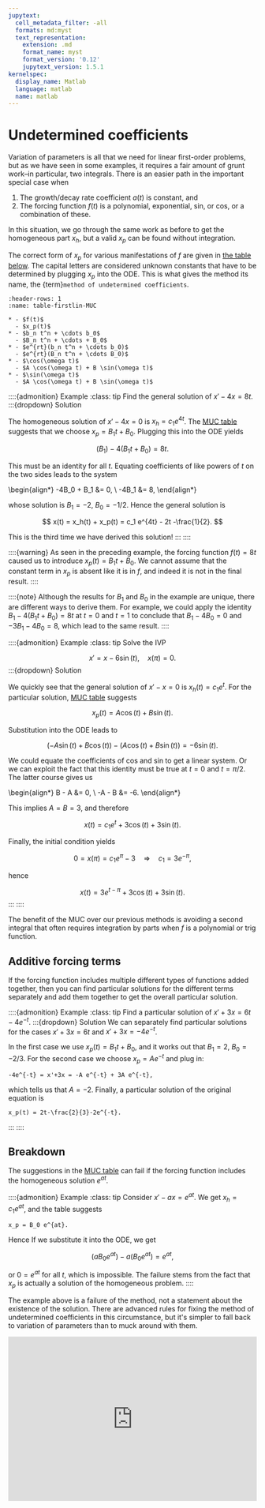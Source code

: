 ```yaml
---
jupytext:
  cell_metadata_filter: -all
  formats: md:myst
  text_representation:
    extension: .md
    format_name: myst
    format_version: '0.12'
    jupytext_version: 1.5.1
kernelspec:
  display_name: Matlab
  language: matlab
  name: matlab
---
```

# Undetermined coefficients

Variation of parameters is all that we need for linear first-order problems, but as we have seen in some examples, it requires a fair amount of grunt work–in particular, two integrals. There is an easier path in the important special case when

1. The growth/decay rate coefficient $a(t)$ is constant, and
2. The forcing function $f(t)$ is a polynomial, exponential, sin, or cos, or a combination of these.

In this situation, we go through the same work as before to get the homogeneous part $x_h$, but a valid $x_p$ can be found without integration.

The correct form of $x_p$ for various manifestations of $f$ are given in [the table below](table-firstlin-MUC). The capital letters are considered unknown constants that have to be determined by plugging $x_p$ into the ODE. This is what gives the method its name, the {term}`method of undetermined coefficients`.

```{list-table} Particular solutions for the method of undetermined coefficients.
:header-rows: 1
:name: table-firstlin-MUC

* - $f(t)$
  - $x_p(t)$
* - $b_n t^n + \cdots b_0$
  - $B_n t^n + \cdots + B_0$
* - $e^{rt}(b_n t^n + \cdots b_0)$
  - $e^{rt}(B_n t^n + \cdots B_0)$
* - $\cos(\omega t)$
  - $A \cos(\omega t) + B \sin(\omega t)$
* - $\sin(\omega t)$
  - $A \cos(\omega t) + B \sin(\omega t)$
```

::::{admonition} Example
:class: tip
Find the general solution of $x'-4x=8t$.
:::{dropdown} Solution

The homogeneous solution of $x'-4x=0$ is $x_h=c_1 e^{4t}$. The [MUC table](table-firstlin-MUC) suggests that we choose $x_p=B_1t + B_0$. Plugging this into the ODE yields

$$
(B_1) - 4(B_1t + B_0) = 8t.
$$

This must be an identity for all $t$. Equating coefficients of like powers of $t$ on the two sides leads to the system

\begin{align*}
-4B_0 + B_1 &= 0, \\ 
-4B_1 &= 8,
\end{align*}

whose solution is $B_1=-2$, $B_0=-1/2$. Hence the general solution is

$$
x(t) = x_h(t) + x_p(t) = c_1 e^{4t} - 2t -\frac{1}{2}.
$$

This is the third time we have derived this solution!
:::
::::

::::{warning}
As seen in the preceding example, the forcing function $f(t)=8t$ caused us to introduce $x_p(t) = B_1t + B_0$. We cannot assume that the constant term in $x_p$ is absent like it is in $f$, and indeed it is not in the final result.
::::

::::{note}
Although the results for $B_1$ and $B_0$ in the example are unique, there are different ways to derive them. For example, we could apply the identity $B_1  - 4(B_1t + B_0) = 8t$ at $t=0$ and $t=1$ to conclude that $B_1-4B_0=0$ and $-3B_1-4B_0 =8$, which lead to the same result.
::::

::::{admonition} Example
:class: tip
Solve the IVP

$$
x' = x - 6 \sin(t), \quad x(\pi) = 0.
$$
:::{dropdown} Solution

We quickly see that the general solution of $x'-x=0$ is $x_h(t)=c_1e^t$. For the particular solution, [MUC table](table-firstlin-MUC) suggests

$$
x_p(t) = A \cos(t) + B \sin(t).
$$

Substitution into the ODE leads to

$$
(-A\sin(t) + B\cos(t)) - (A\cos(t) + B\sin(t)) = -6\sin(t).
$$

We could equate the coefficients of cos and sin to get a linear system. Or we can exploit the fact that this identity must be true at $t=0$ and $t=\pi/2$. The latter course gives us

\begin{align*}
B - A &= 0, \\ 
-A - B &= -6.
\end{align*}

This implies $A=B=3$, and therefore

$$
x(t) = c_1 e^t + 3\cos(t) + 3\sin(t).
$$

Finally, the initial condition yields

$$
0 = x(\pi) = c_1 e^\pi - 3 \quad \Rightarrow \quad c_1 = 3 e^{-\pi},
$$

hence

$$
x(t) = 3 e^{t-\pi} + 3\cos(t) + 3\sin(t).
$$
:::
::::

The benefit of the MUC over our previous methods is avoiding a second integral that often requires integration by parts when $f$ is a polynomial or trig function.

## Additive forcing terms

If the forcing function includes multiple different types of functions added together, then you can find particular solutions for the different terms separately and add them together to get the overall particular solution.

::::{admonition} Example
:class: tip
Find a particular solution of  $x'+3x=6t-4e^{-t}$.
:::{dropdown} Solution
We can separately find particular solutions for the cases $x'+3x=6t$ and $x'+3x=-4e^{-t}$. 

In the first case we use $x_p(t) = B_1t + B_0$, and it works out that $B_1=2$, $B_0=-2/3$. For the second case we choose $x_p=A e^{-t}$ and plug in:

```{math}
-4e^{-t} = x'+3x = -A e^{-t} + 3A e^{-t},
```

which tells us that $A=-2$. Finally, a particular solution of the original equation is

```{math}
x_p(t) = 2t-\frac{2}{3}-2e^{-t}.
```
:::
::::

## Breakdown

The suggestions in the [MUC table](table-firstlin-MUC) can fail if the forcing function includes the homogeneous solution $e^{at}$.

::::{admonition} Example
:class: tip
Consider $x'-ax=e^{at}$. We get $x_h=c_1e^{at}$, and the table suggests

```{math}
x_p = B_0 e^{at}.
```

Hence If we substitute it into the ODE, we get

$$
(aB_0 e^{at}) - a(B_0e^{at}) = e^{at},
$$

or $0=e^{at}$ for all $t$, which is impossible. The failure stems from the fact that $x_p$ is actually a solution of the homogeneous problem.
::::

The example above is a failure of the method, not a statement about the existence of the solution. There are advanced rules for fixing the method of undetermined coefficients in this circumstance, but it's simpler to fall back to variation of parameters than to muck around with them.

<div style="max-width:608px"><div style="position:relative;padding-bottom:66.118421052632%"><iframe id="kaltura_player" src="https://cdnapisec.kaltura.com/p/2358381/sp/235838100/embedIframeJs/uiconf_id/43030021/partner_id/2358381?iframeembed=true&playerId=kaltura_player&entry_id=1_me7y50fq&flashvars[streamerType]=auto&amp;flashvars[localizationCode]=en&amp;flashvars[leadWithHTML5]=true&amp;flashvars[sideBarContainer.plugin]=true&amp;flashvars[sideBarContainer.position]=left&amp;flashvars[sideBarContainer.clickToClose]=true&amp;flashvars[chapters.plugin]=true&amp;flashvars[chapters.layout]=vertical&amp;flashvars[chapters.thumbnailRotator]=false&amp;flashvars[streamSelector.plugin]=true&amp;flashvars[EmbedPlayer.SpinnerTarget]=videoHolder&amp;flashvars[dualScreen.plugin]=true&amp;flashvars[Kaltura.addCrossoriginToIframe]=true&amp;&wid=1_9o0ztxke" width="608" height="402" allowfullscreen webkitallowfullscreen mozAllowFullScreen allow="autoplay *; fullscreen *; encrypted-media *" sandbox="allow-forms allow-same-origin allow-scripts allow-top-navigation allow-pointer-lock allow-popups allow-modals allow-orientation-lock allow-popups-to-escape-sandbox allow-presentation allow-top-navigation-by-user-activation" frameborder="0" title="Kaltura Player" style="position:absolute;top:0;left:0;width:100%;height:100%"></iframe></div></div>